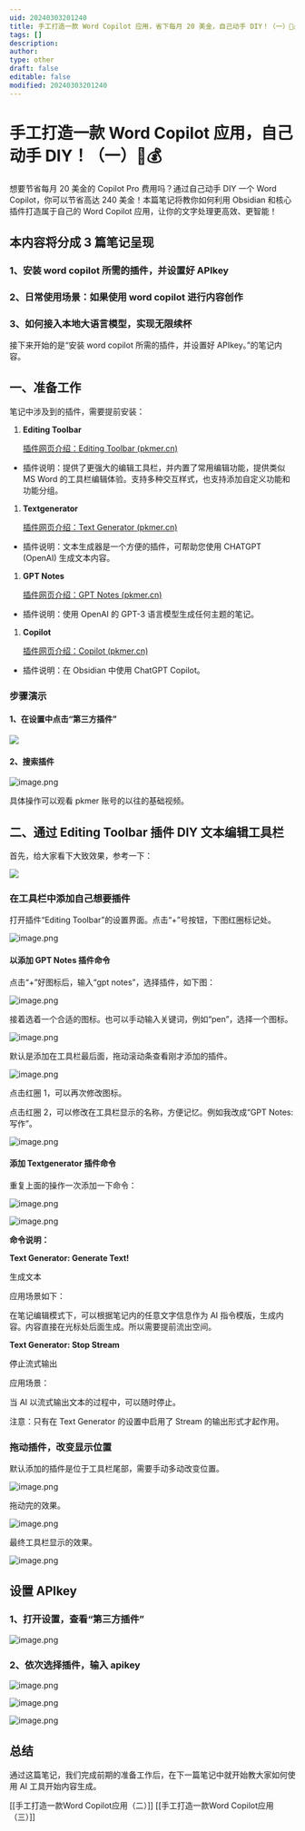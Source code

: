 ```yaml
---
uid: 20240303201240
title: 手工打造一款 Word Copilot 应用，省下每月 20 美金，自己动手 DIY！（一）📝💰
tags: []
description: 
author: 
type: other
draft: false
editable: false
modified: 20240303201240
---
```


# 手工打造一款 Word Copilot 应用，自己动手 DIY！（一）📝💰

想要节省每月 20 美金的 Copilot Pro 费用吗？通过自己动手 DIY 一个 Word Copilot，你可以节省高达 240 美金！本篇笔记将教你如何利用 Obsidian 和核心插件打造属于自己的 Word Copilot 应用，让你的文字处理更高效、更智能！

## 本内容将分成 3 篇笔记呈现

### 1、安装 word copilot 所需的插件，并设置好 APIkey

### 2、日常使用场景：如果使用 word copilot 进行内容创作

### 3、如何接入本地大语言模型，实现无限续杯

接下来开始的是“安装 word copilot 所需的插件，并设置好 APIkey。”的笔记内容。

## 一、准备工作

笔记中涉及到的插件，需要提前安装：

1. **Editing Toolbar**

	[插件网页介绍：Editing Toolbar (pkmer.cn)](https://pkmer.cn/Pkmer-Docs/10-obsidian/obsidian%E7%A4%BE%E5%8C%BA%E6%8F%92%E4%BB%B6/readme/editing-toolbar_readme/)

- 插件说明：提供了更强大的编辑工具栏，并内置了常用编辑功能，提供类似 MS Word 的工具栏编辑体验。支持多种交互样式，也支持添加自定义功能和功能分组。

1. **Textgenerator**

	[插件网页介绍：Text Generator (pkmer.cn)](https://pkmer.cn/Pkmer-Docs/10-obsidian/obsidian%E7%A4%BE%E5%8C%BA%E6%8F%92%E4%BB%B6/readme/obsidian-textgenerator-plugin_readme/)

- 插件说明：文本生成器是一个方便的插件，可帮助您使用 CHATGPT (OpenAI) 生成文本内容。

1. **GPT Notes**

	[插件网页介绍：GPT Notes (pkmer.cn)](https://pkmer.cn/Pkmer-Docs/10-obsidian/obsidian%E7%A4%BE%E5%8C%BA%E6%8F%92%E4%BB%B6/readme/gpt3-notes_readme/)

- 插件说明：使用 OpenAI 的 GPT-3 语言模型生成任何主题的笔记。

1. **Copilot**

	[插件网页介绍：Copilot (pkmer.cn)](https://pkmer.cn/Pkmer-Docs/10-obsidian/obsidian%E7%A4%BE%E5%8C%BA%E6%8F%92%E4%BB%B6/readme/copilot_readme/)

- 插件说明：在 Obsidian 中使用 ChatGPT Copilot。

### 步骤演示

#### 1、在设置中点击“第三方插件”

![](https://cdn.pkmer.cn/images/20240303201332.png!pkmer)

#### 2、搜索插件

![image.png](https://cdn.pkmer.cn/images/20240303201413.png!pkmer)

具体操作可以观看 pkmer 账号的以往的基础视频。

## 二、通过 Editing Toolbar 插件 DIY 文本编辑工具栏

首先，给大家看下大致效果，参考一下：

![](https://cdn.pkmer.cn/images/20240303201413.png!pkmer)

### 在工具栏中添加自己想要插件

打开插件“Editing Toolbar”的设置界面。点击“+”号按钮，下图红圈标记处。

![image.png](https://cdn.pkmer.cn/images/20240303201437.png!pkmer)

#### 以添加 GPT Notes 插件命令

点击“+”好图标后，输入“gpt notes”，选择插件，如下图：

![image.png](https://cdn.pkmer.cn/images/20240303201451.png!pkmer)

接着选着一个合适的图标。也可以手动输入关键词，例如“pen”，选择一个图标。

![image.png](https://cdn.pkmer.cn/images/20240303201502.png!pkmer)

默认是添加在工具栏最后面，拖动滚动条查看刚才添加的插件。

![image.png](https://cdn.pkmer.cn/images/20240303201514.png!pkmer)

点击红圈 1，可以再次修改图标。

点击红圈 2，可以修改在工具栏显示的名称，方便记忆。例如我改成“GPT Notes: 写作”。

![image.png](https://cdn.pkmer.cn/images/20240303201520.png!pkmer)

#### 添加 Textgenerator 插件命令

重复上面的操作一次添加一下命令：

![image.png](https://cdn.pkmer.cn/images/20240303201527.png!pkmer)

![image.png](https://cdn.pkmer.cn/images/20240303201535.png!pkmer)

**命令说明：**

**Text Generator: Generate Text!**

生成文本

应用场景如下：

在笔记编辑模式下，可以根据笔记内的任意文字信息作为 AI 指令模版，生成内容。内容直接在光标处后面生成。所以需要提前流出空间。

**Text Generator: Stop Stream**

停止流式输出

应用场景：

当 AI 以流式输出文本的过程中，可以随时停止。

注意：只有在 Text Generator 的设置中启用了 Stream 的输出形式才起作用。

### 拖动插件，改变显示位置

默认添加的插件是位于工具栏尾部，需要手动多动改变位置。

![image.png](https://cdn.pkmer.cn/images/20240303201547.png!pkmer)

拖动完的效果。

![image.png](https://cdn.pkmer.cn/images/20240303201556.png!pkmer)

最终工具栏显示的效果。

![image.png](https://cdn.pkmer.cn/images/20240303201604.png!pkmer)

## 设置 APIkey

### 1、打开设置，查看“第三方插件”

![image.png](https://cdn.pkmer.cn/images/20240303201613.png!pkmer)

### 2、依次选择插件，输入 apikey

![image.png](https://cdn.pkmer.cn/images/20240303201640.png!pkmer)

![image.png](https://cdn.pkmer.cn/images/20240303201621.png!pkmer)

![image.png](https://cdn.pkmer.cn/images/20240303201628.png!pkmer)

## 总结

通过这篇笔记，我们完成前期的准备工作后，在下一篇笔记中就开始教大家如何使用 AI 工具开始内容生成。

[[手工打造一款Word Copilot应用（二）]]
[[手工打造一款Word Copilot应用（三）]]